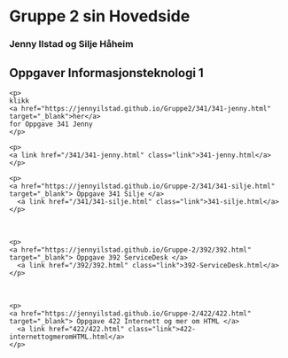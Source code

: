 <html lang="en">
<head>
  <meta charset="utf-8">
      <title>Gruppe 2 sin Hovedside</title>
</head>

<body>
  <h1>Gruppe 2 sin Hovedside</h1>
       <h3> Jenny Ilstad og Silje Håheim </h3>
    <h2>Oppgaver Informasjonsteknologi 1</h2>

    <p>
    klikk 
    <a href="https://jennyilstad.github.io/Gruppe2/341/341-jenny.html" target="_blank">her</a>
    for Oppgave 341 Jenny
    </p>
    
    <p>
    <a link href="/341/341-jenny.html" class="link">341-jenny.html</a>
    </p>

    <p>
    <a href="https://jennyilstad.github.io/Gruppe-2/341/341-silje.html" target="_blank"> Oppgave 341 Silje </a>
      <a link href="/341/341-silje.html" class="link">341-silje.html</a>
    </p>

<br>

    <p>
    <a href="https://jennyilstad.github.io/Gruppe-2/392/392.html" target="_blank"> Oppgave 392 ServiceDesk </a>
      <a link href="/392/392.html" class="link">392-ServiceDesk.html</a>
    </p>

<br>

    <p>
    <a href="https://jennyilstad.github.io/Gruppe-2/422/422.html" target="_blank"> Oppgave 422 Internett og mer om HTML </a>
      <a link href="422/422.html" class="link">422-internettogmeromHTML.html</a>
    </p>

</body>

